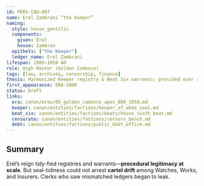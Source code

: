 ```yaml
---
id: PERS:CAD-007
name: Erel Zambrani “the Keeper”
naming:
  style: house_gentilic
  components:
    given: Erel
    house: Zambran
  epithets: ["the Keeper"]
  ledger_name: Erel Zambrani
lifespan: 1005–1050 AO
role: High Master (Golden Cadence)
tags: [law, archives, censorship, finance]
thesis: Harmonized Keeper registry & Beat Six warrants; presided over soft-censor drift and the first whistleblowers on finance/work collusion.
first_appearance: ERA-1000
status: Draft
links:
  era: canon/eras/05_golden_cadence_apex_860_1050.md
  keeper: canon/entities/factions/keeper_of_oboe_seal.md
  beat_six: canon/entities/factions/beats/house_sixth_beat.md
  censorate: canon/entities/factions/censors_bench.md
  debt: canon/entities/factions/public_debt_office.md
---
```


## Summary
Erel’s reign tidy-fied registries and warrants—**procedural legitimacy at scale**. But seal-tidiness could not arrest **cartel drift** among Watches, Works, and Insurers. Clerks who saw mismatched ledgers began to leak.
